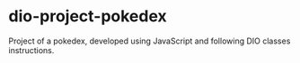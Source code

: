 # dio-project-pokedex
Project of a pokedex, developed using JavaScript and following DIO classes instructions.

